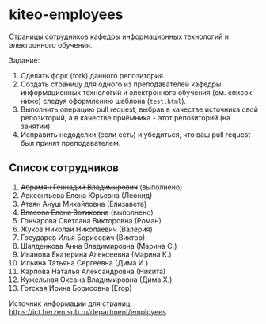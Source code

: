 # kiteo-employees
Страницы сотрудников кафедры информационных технологий и электронного обучения. 

Задание:
1. Сделать форк (fork) данного репозитория. 
2. Создать страницу для одного из преподавателей кафедры информационных технологий и электронного обучения (см. список ниже) следуя оформлению шаблона (```test.html```).
3. Выполнить операцию pull request, выбрав в качестве источника свой репозиторий, а в качестве приёмника - этот репозиторий (на занятии).
4. Исправить недоделки (если есть) и убедиться, что ваш pull request был принят преподавателем.

## Список сотрудников

1. ~~Абрамян Геннадий Владимирович~~ (выполнено)
2. Авксентьева Елена Юрьевна (Леонид)
3. Атаян Ануш Михайловна (Елизавета) 
4. ~~Власова Елена Зотиковна~~ (выполнено)
5. Гончарова Светлана Викторовна (Роман)
6. Жуков Николай Николаевич (Валерия)
7. Государев Илья Борисович (Виктор)
8. Шалденкова Анна Владимировна (Марина С.)
9. Иванова Екатерина Алексеевна (Марина К.)
10. Ильина Татьяна Сергеевна (Дима И.)
11. Карпова Наталья Александровна (Никита)
12. Кужельная Оксана Владимировна (Дима Х.)
13. Готская Ирина Борисовна (Егор)

Источник информации для страниц: https://ict.herzen.spb.ru/department/employees

